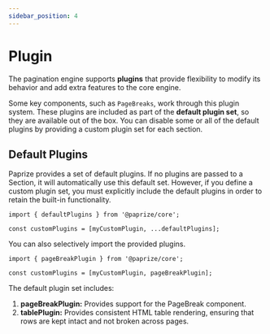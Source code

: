 ```yaml
---
sidebar_position: 4
---
```


# Plugin

The pagination engine supports **plugins** that provide flexibility to modify its behavior and add extra features to the core engine.

Some key components, such as `PageBreaks`, work through this plugin system. These plugins are included as part of the **default plugin set**, so they are available out of the box. You can disable some or all of the default plugins by providing a custom plugin set for each section.

## Default Plugins

Paprize provides a set of default plugins. If no plugins are passed to a Section, it will automatically use this default set. However, if you define a custom plugin set, you must explicitly include the default plugins in order to retain the built-in functionality.

```tsx
import { defaultPlugins } from '@paprize/core';

const customPlugins = [myCustomPlugin, ...defaultPlugins];
```

You can also selectively import the provided plugins.

```tsx
import { pageBreakPlugin } from '@paprize/core';

const customPlugins = [myCustomPlugin, pageBreakPlugin];
```

The default plugin set includes:

1. **pageBreakPlugin:** Provides support for the PageBreak component.
1. **tablePlugin:** Provides consistent HTML table rendering, ensuring that rows are kept intact and not broken across pages.
